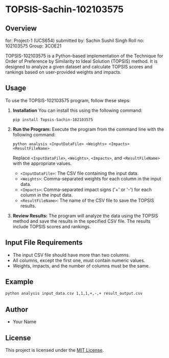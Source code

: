 
# TOPSIS-Sachin-102103575

## Overview
for: Project-1 (UCS654) submitted by: Sachin Sushil Singh Roll no: 102103575 Group: 3COE21

TOPSIS-102103575 is a Python-based implementation of the Technique for Order of Preference by Similarity to Ideal Solution (TOPSIS) method. It is designed to analyze a given dataset and calculate TOPSIS scores and rankings based on user-provided weights and impacts.

## Usage
To use the TOPSIS-102103575 program, follow these steps:

1. **Installation**
   You can install this using the following command:

   ```
   pip install Topsis-Sachin-102103575
   ```

2. **Run the Program:**
   Execute the program from the command line with the following command:

   ```
   python analysis <InputDataFile> <Weights> <Impacts> <ResultFileName>
   ```

   Replace `<InputDataFile>`, `<Weights>`, `<Impacts>`, and `<ResultFileName>` with the appropriate values.

   - `<InputDataFile>`: The CSV file containing the input data.
   - `<Weights>`: Comma-separated weights for each column in the input data.
   - `<Impacts>`: Comma-separated impact signs ('+' or '-') for each column in the input data.
   - `<ResultFileName>`: The name of the CSV file to save the TOPSIS results.

3. **Review Results:**
   The program will analyze the data using the TOPSIS method and save the results in the specified CSV file. The results include TOPSIS scores and rankings.

## Input File Requirements
- The input CSV file should have more than two columns.
- All columns, except the first one, must contain numeric values.
- Weights, impacts, and the number of columns must be the same.

## Example
```bash
python analysis input_data.csv 1,1,1,+,-,+ result_output.csv
```

## Author
- Your Name

## License
This project is licensed under the [MIT License](LICENSE).
